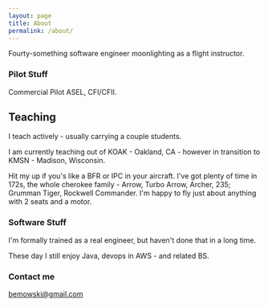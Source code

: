 ```yaml
---
layout: page
title: About
permalink: /about/
---
```


Fourty-something software engineer moonlighting as a flight instructor.  

### Pilot Stuff

Commercial Pilot ASEL, CFI/CFII.  

## Teaching

I teach actively - usually carrying a couple students.

I am currently teaching out of KOAK - Oakland, CA - however in transition to 
KMSN - Madison, Wisconsin.

Hit my up if you's like a BFR or IPC in your aircraft.  I've got plenty of 
time in 172s, the whole cherokee family - Arrow, Turbo Arrow, Archer, 235; 
Grumman Tiger, Rockwell Commander.  I'm happy to fly just about anything 
with 2 seats and a motor.

### Software Stuff

I'm formally trained as a real engineer, but haven't done that in a long time.

These day I still enjoy Java, devops in AWS - and related BS.

### Contact me

[bemowski@gmail.com](mailto:bemowski@gmail.com)
